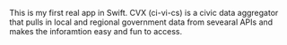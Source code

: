This is my first real app in Swift. CVX (ci-vi-cs) is a civic data aggregator that pulls in local and regional government data from sevearal APIs and makes the inforamtion easy and fun to access.
